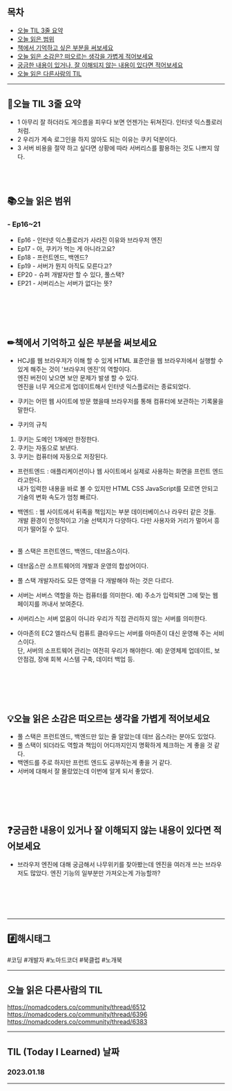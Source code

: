 
## 목차

- [오늘 TIL 3줄 요약](#오늘-TIL-3줄-요약)
- [오늘 읽은 범위](#오늘-읽은-범위)
- [책에서 기억하고 싶은 부분을 써보세요](#책에서-기억하고-싶은-부분을-써보세요)
- [오늘 읽은 소감은? 떠오르는 생각을 가볍게 적어보세요](#오늘-읽은-소감은-떠오르는-생각을-가볍게-적어보세요)
- [궁금한 내용이 있거나, 잘 이해되지 않는 내용이 있다면 적어보세요](#궁금한-내용이-있거나-잘-이해되지-않는-내용이-있다면-적어보세요)
- [오늘 읽은 다른사람의 TIL](#오늘-읽은-다른사람의-TIL)

***
## 🌠오늘 TIL 3줄 요약

- 1 아무리 잘 하더라도 게으름을 피우다 보면 언젠가는 뒤쳐진다. 인터넷 익스플로러 처럼.
- 2 우리가 계속 로그인을 하지 않아도 되는 이유는 쿠키 덕분이다.
- 3 서버 비용을 절약 하고 싶다면 상황에 따라 서버리스를 활용하는 것도 나쁘지 않다. 
<br>
<br>


## 📚오늘 읽은 범위

### - Ep16~21
- Ep16 - 인터넷 익스플로러가 사라진 이유와 브라우저 엔진
- Ep17 - 아, 쿠키가 먹는 게 아니라고요?
- Ep18 - 프런트엔드, 백엔드?
- Ep19 - 서버가 뭔지 아직도 모른다고?
- EP20 - 슈퍼 개발자만 할 수 있다, 풀스택?
- EP21 - 서버리스는 서버가 없다는 뜻?
<br>
<br>
<br>
<br>


## ✏책에서 기억하고 싶은 부분을 써보세요
- HCJ를 웹 브라우저가 이해 할 수 있게 HTML 표준안을 웹 브라우저에서 실행할 수 있게 해주는 것이 '브라우저 엔진'의 역할이다. 
<br>엔진 버전이 낮으면 보안 문제가 발생 할 수 있다. 
<br>엔진을 너무 게으르게 업데이트해서 인터넷 익스플로러는 종료되었다.
- 쿠키는 어떤 웹 사이트에 방문 했을때  브라우저를 통해 컴퓨터에 보관하는 기록물을 말한다.<br>

- 쿠키의 규칙<br>
1. 쿠키는 도메인 1개에만 한정한다.
2. 쿠키는 자동으로 보낸다.
3. 쿠키는 컴퓨터에 자동으로 저장된다. 

- 프런트엔드 : 애플리케이션이나 웹 사이트에서 실제로 사용하는 화면을 프런트 엔드라고한다.<br>
내가 입력한 내용을 바로 볼 수 있지만 HTML CSS JavaScript를 모르면 안되고 기술의 변화 속도가 엄청 빠르다.<br>
- 백엔드 : 웹 사이트에서 뒤족을 책임지는 부분 데이터베이스나 라우터 같은 것들.<br>
개발 환경이 안정적이고 기술 선택지가 다양하다. 다만 사용자와 거리가 멀어서 흥미가 떨어질 수 있다. <br><br>
- 풀 스택은 프런트엔드, 백엔드, 데브옵스이다.
- 데브옵스란 소프트웨어의 개발과 운영의 합성어이다.
- 풀 스택 개발자라도 모든 영역을 다 개발해야 하는 것은 다르다.

- 서버는 서버스 역할을 하는 컴퓨터를 의미한다. 예) 주소가 입력되면 그에 맞는 웹 페이지를 꺼내서 보여준다.

- 서버리스는 서버 없음이 아니라 우리가 직접 관리하지 않는 서버를 의미한다.
- 아마존의 EC2 엘라스틱 컴퓨트 클라우드는 서버를 아마존이 대신 운영해 주는 서비스이다. <br>
단, 서버의 소프트웨어 관리는 여전히 우리가 해야한다. 예) 운영체제 업데이트, 보안점검, 장애 회복 시스템 구축, 데이터 백업 등.


<br>
<br>
<br>
<br>


## 💡오늘 읽은 소감은 떠오르는 생각을 가볍게 적어보세요
- 풀 스택은 프런트엔드, 백엔드만 있는 줄 알았는데 데브 옵스라는 분야도 있었다.
- 풀 스택이 되더라도 역할과 책임이 어디까지인지 명확하게 체크하는 게 좋을 것 같다. 
- 백엔드를 주로 하지만 프런트 엔드도 공부하는게 좋을 거 같다. 
- 서버에 대해서 잘 몰랐었는데 이번에 알게 되서 좋았다.
<br>
<br>
<br>
<br>


## ❓궁금한 내용이 있거나 잘 이해되지 않는 내용이 있다면 적어보세요
- 브라우저 엔진에 대해 궁금해서 나무위키를 찾아봤는데 엔진을 여러개 쓰는 브라우저도 많았다. 엔진 기능의 일부분만 가져오는게 가능할까?


<br>
<br>
<br>
<br>







***

## #️⃣해시태그 ##
#코딩 #개발자 #노마드코더 #북클럽 #노개북

***

## 오늘 읽은 다른사람의 TIL
https://nomadcoders.co/community/thread/6512
https://nomadcoders.co/community/thread/6396  
https://nomadcoders.co/community/thread/6383




***

## TIL (Today I Learned) 날짜
  
  ### 2023.01.18
  
***
